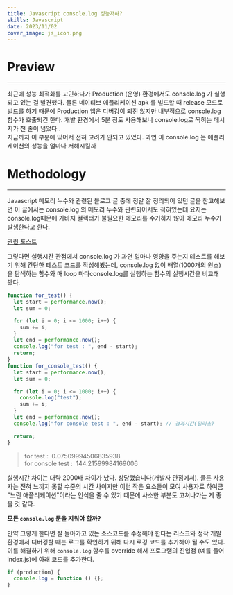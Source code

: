 ```yaml
---
title: Javascript console.log 성능저하?
skills: Javascript
date: 2023/11/02
cover_image: js_icon.png
---
```


# **Preview**

---

최근에 성능 최적화를 고민하다가 Production (운영) 환경에서도 console.log 가 실행되고 있는 걸 발견했다.
물론 네이티브 애플리케이션 apk 를 빌드할 때 release 모드로 빌드를 하기 때문에 Production 앱은 디버깅이 되진 않지만 내부적으로 console.log 함수가 호출되긴 한다.
개발 환경에서 5분 정도 사용해보니 console.log로 찍히는 메시지가 천 줄이 넘었다..  
지금까지 이 부분에 있어서 전혀 고려가 안되고 있었다.
과연 이 console.log 는 애플리케이션의 성능을 얼마나 저해시킬까

# **Methodology**

---

Javascript 메모리 누수와 관련된 블로그 글 중에 정말 잘 정리되어 있던 글을 참고해보면
이 글에서는 console.log 의 메모리 누수와 관련되어서도 적혀있는데
요지는 console.log때문에 가바지 컬렉터가 불필요한 메모리를 수거하지 않아 메모리 누수가 발생한다고 한다.

[관련 포스트](https://ui.toast.com/posts/ko_20210611)

그렇다면 실행시간 관점에서 console.log 가 과연 얼마나 영향을 주는지
테스트를 해보기 위해 간단한 테스트 코드를 작성해봤는데,
console.log 없이 배열(1000개의 원소)을 탐색하는 함수와
매 loop 마다console.log를 실행하는 함수의 실행시간을 비교해 봤다.

```javascript
function for_test() {
  let start = performance.now();
  let sum = 0;

  for (let i = 0; i <= 1000; i++) {
    sum += i;
  }
  let end = performance.now();
  console.log("for test : ", end - start);
  return;
}
function for_console_test() {
  let start = performance.now();
  let sum = 0;

  for (let i = 0; i <= 1000; i++) {
    console.log("test");
    sum += i;
  }
  let end = performance.now();
  console.log("for console test : ", end - start); // 경과시간(밀리초)

  return;
}
```

> for test :  0.07509994506835938  
> for console test :  144.21599984169006

실행시간 차이는 대략 2000배 차이가 났다. 상당했습니다(개발자 관점에서). 물론 사용자는 전혀 느끼지 못할 수준의 시간 차이지만 이런 작은 요소들이 모여 사용자로 하여금  "느린 애플리케이션"이라는 인식을 줄 수 있기 때문에 사소한 부분도 고쳐나가는 게 좋을 것 같다.

**모든 `console.log` 문을 지워야 할까?**

만약 그렇게 한다면 잘 돌아가고 있는 소스코드를 수정해야 한다는 리스크와 정작 개발환경에서 디버깅할 때는 로그를 확인하기 위해 다시 로깅 코드를 추가해야 될 수도 있다.
이를 해결하기 위해 `console.log` 함수를 override 해서
프로그램의 진입점 (예를 들어 index.js)에 아래 코드를 추가한다.

```javascript
if (production) {
  console.log = function () {};
}
```
